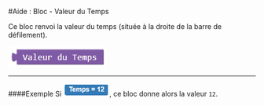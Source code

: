 #Aide : Bloc - Valeur du Temps

Ce bloc renvoi la valeur du temps (située à la droite de la barre de défilement).

![Bloc valeur temps][val_temps]

***

####Exemple
Si ![Texte temps][text_temps], ce bloc donne alors la valeur `12`.


[val_temps]: img/val_temps.png
[text_temps]: img/text_temps.png
